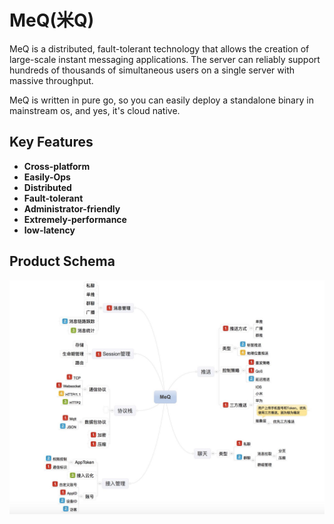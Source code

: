 # MeQ(米Q)

MeQ is a distributed, fault-tolerant technology that allows the creation of large-scale instant messaging applications. The server can reliably support hundreds of thousands of simultaneous users on a single server with massive throughput.

MeQ is written in pure go, so you can easily deploy a standalone binary in mainstream os, and yes, it's cloud native.

Key Features
------------
- **Cross-platform**  
- **Easily-Ops**
- **Distributed** 
- **Fault-tolerant**  
- **Administrator-friendly**  
- **Extremely-performance**
- **low-latency**

Product Schema
------------

![](static/prod_schema.jpg)